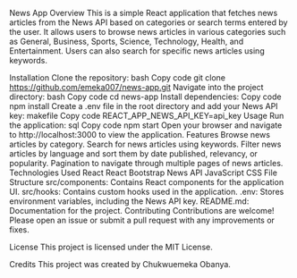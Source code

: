 
News App
Overview
This is a simple React application that fetches news articles from the News API based on categories or search terms entered by the user. It allows users to browse news articles in various categories such as General, Business, Sports, Science, Technology, Health, and Entertainment. Users can also search for specific news articles using keywords.

Installation
Clone the repository:
bash
Copy code
git clone https://github.com/emeka007/news-app.git
Navigate into the project directory:
bash
Copy code
cd news-app
Install dependencies:
Copy code
npm install
Create a .env file in the root directory and add your News API key:
makefile
Copy code
REACT_APP_NEWS_API_KEY=api_key
Usage
Run the application:
sql
Copy code
npm start
Open your browser and navigate to http://localhost:3000 to view the application.
Features
Browse news articles by category.
Search for news articles using keywords.
Filter news articles by language and sort them by date published, relevancy, or popularity.
Pagination to navigate through multiple pages of news articles.
Technologies Used
React
React Bootstrap
News API
JavaScript
CSS
File Structure
src/components: Contains React components for the application UI.
src/hooks: Contains custom hooks used in the application.
.env: Stores environment variables, including the News API key.
README.md: Documentation for the project.
Contributing
Contributions are welcome! Please open an issue or submit a pull request with any improvements or fixes.

License
This project is licensed under the MIT License.

Credits
This project was created by Chukwuemeka Obanya.

